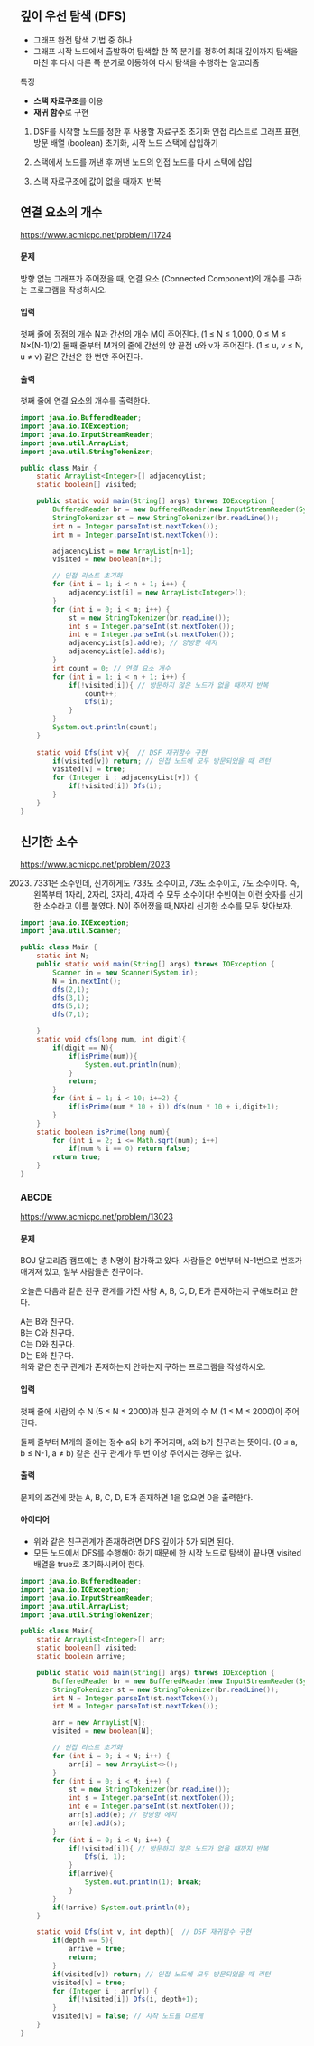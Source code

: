 ## 깊이 우선 탐색 (DFS)
- 그래프 완전 탐색 기법 중 하나 <br>
- 그래프 시작 노드에서 출발하여 탐색할 한 쪽 분기를 정하여 최대 깊이까지 탐색을 마친 후 다시 다른 쪽 분기로 이동하여 다시 탐색을 수행하는 알고리즘 <br>

특징 <br>
- **스택 자료구조**를 이용
- **재귀 함수**로 구현
1. DSF를 시작할 노드를 정한 후 사용할 자료구조 초기화
인접 리스트로 그래프 표현, 방문 배열 (boolean) 초기화, 시작 노드 스택에 삽입하기

2. 스택에서 노드를 꺼낸 후 꺼낸 노드의 인접 노드를 다시 스택에 삽입

3. 스택 자료구조에 값이 없을 때까지 반복

## 연결 요소의 개수 

https://www.acmicpc.net/problem/11724

#### 문제 <br>
방향 없는 그래프가 주어졌을 때, 연결 요소 (Connected Component)의 개수를 구하는 프로그램을 작성하시오.<br>

#### 입력<br>
첫째 줄에 정점의 개수 N과 간선의 개수 M이 주어진다. (1 ≤ N ≤ 1,000, 0 ≤ M ≤ N×(N-1)/2) 둘째 줄부터 M개의 줄에 간선의 양 끝점 u와 v가 주어진다. (1 ≤ u, v ≤ N, u ≠ v) 같은 간선은 한 번만 주어진다.
<br>

#### 출력<br>
첫째 줄에 연결 요소의 개수를 출력한다.<br>

```java
import java.io.BufferedReader;
import java.io.IOException;
import java.io.InputStreamReader;
import java.util.ArrayList;
import java.util.StringTokenizer;

public class Main {
    static ArrayList<Integer>[] adjacencyList;
    static boolean[] visited;

    public static void main(String[] args) throws IOException {
        BufferedReader br = new BufferedReader(new InputStreamReader(System.in));
        StringTokenizer st = new StringTokenizer(br.readLine());
        int n = Integer.parseInt(st.nextToken());
        int m = Integer.parseInt(st.nextToken());

        adjacencyList = new ArrayList[n+1];
        visited = new boolean[n+1];

        // 인접 리스트 초기화
        for (int i = 1; i < n + 1; i++) {
            adjacencyList[i] = new ArrayList<Integer>();
        }
        for (int i = 0; i < m; i++) {
            st = new StringTokenizer(br.readLine());
            int s = Integer.parseInt(st.nextToken());
            int e = Integer.parseInt(st.nextToken());
            adjacencyList[s].add(e); // 양방향 에지
            adjacencyList[e].add(s);
        }
        int count = 0; // 연결 요소 개수
        for (int i = 1; i < n + 1; i++) {
            if(!visited[i]){ // 방문하지 않은 노드가 없을 때까지 반복
                count++;
                Dfs(i);
            }
        }
        System.out.println(count);
    }
    
    static void Dfs(int v){  // DSF 재귀함수 구현
        if(visited[v]) return; // 인접 노드에 모두 방문되었을 때 리턴
        visited[v] = true;
        for (Integer i : adjacencyList[v]) {
            if(!visited[i]) Dfs(i);
        }
    }
}


```
## 신기한 소수

https://www.acmicpc.net/problem/2023

2023. 7331은 소수인데, 신기하게도 733도 소수이고, 73도 소수이고, 7도 소수이다. 즉, 왼쪽부터 1자리, 2자리, 3자리, 4자리 수 모두 소수이다! 수빈이는 이런 숫자를 신기한 소수라고 이름 붙였다. N이 주어졌을 때,N자리 신기한 소수를 모두 찾아보자.

```java
import java.io.IOException;
import java.util.Scanner;

public class Main {
    static int N;
    public static void main(String[] args) throws IOException {
        Scanner in = new Scanner(System.in);
        N = in.nextInt();
        dfs(2,1);
        dfs(3,1);
        dfs(5,1);
        dfs(7,1);

    }
    static void dfs(long num, int digit){
        if(digit == N){
            if(isPrime(num)){
                System.out.println(num);
            }
            return;
        }
        for (int i = 1; i < 10; i+=2) {
            if(isPrime(num * 10 + i)) dfs(num * 10 + i,digit+1);
        }
    }
    static boolean isPrime(long num){
        for (int i = 2; i <= Math.sqrt(num); i++)
            if(num % i == 0) return false;
        return true;
    }
}

```
### ABCDE
https://www.acmicpc.net/problem/13023

#### 문제
BOJ 알고리즘 캠프에는 총 N명이 참가하고 있다. 사람들은 0번부터 N-1번으로 번호가 매겨져 있고, 일부 사람들은 친구이다.

오늘은 다음과 같은 친구 관계를 가진 사람 A, B, C, D, E가 존재하는지 구해보려고 한다.

A는 B와 친구다. <br>
B는 C와 친구다. <br>
C는 D와 친구다. <br>
D는 E와 친구다. <br>
위와 같은 친구 관계가 존재하는지 안하는지 구하는 프로그램을 작성하시오.

#### 입력
첫째 줄에 사람의 수 N (5 ≤ N ≤ 2000)과 친구 관계의 수 M (1 ≤ M ≤ 2000)이 주어진다.

둘째 줄부터 M개의 줄에는 정수 a와 b가 주어지며, a와 b가 친구라는 뜻이다. (0 ≤ a, b ≤ N-1, a ≠ b) 같은 친구 관계가 두 번 이상 주어지는 경우는 없다.

#### 출력
문제의 조건에 맞는 A, B, C, D, E가 존재하면 1을 없으면 0을 출력한다.

#### 아이디어
- 위와 같은 친구관계가 존재하려면 DFS 깊이가 5가 되면 된다.
- 모든 노드에서 DFS를 수행해야 하기 때문에 한 시작 노드로 탐색이 끝나면 visited 배열을 true로 초기화시켜야 한다.

```java
import java.io.BufferedReader;
import java.io.IOException;
import java.io.InputStreamReader;
import java.util.ArrayList;
import java.util.StringTokenizer;

public class Main{
    static ArrayList<Integer>[] arr;
    static boolean[] visited;
    static boolean arrive;

    public static void main(String[] args) throws IOException {
        BufferedReader br = new BufferedReader(new InputStreamReader(System.in));
        StringTokenizer st = new StringTokenizer(br.readLine());
        int N = Integer.parseInt(st.nextToken());
        int M = Integer.parseInt(st.nextToken());

        arr = new ArrayList[N];
        visited = new boolean[N];

        // 인접 리스트 초기화
        for (int i = 0; i < N; i++) {
            arr[i] = new ArrayList<>();
        }
        for (int i = 0; i < M; i++) {
            st = new StringTokenizer(br.readLine());
            int s = Integer.parseInt(st.nextToken());
            int e = Integer.parseInt(st.nextToken());
            arr[s].add(e); // 양방향 에지
            arr[e].add(s);
        }
        for (int i = 0; i < N; i++) {
            if(!visited[i]){ // 방문하지 않은 노드가 없을 때까지 반복
                Dfs(i, 1);
            }
            if(arrive){
                System.out.println(1); break;
            }
        }
        if(!arrive) System.out.println(0);
    }

    static void Dfs(int v, int depth){  // DSF 재귀함수 구현
        if(depth == 5){
            arrive = true;
            return;
        }
        if(visited[v]) return; // 인접 노드에 모두 방문되었을 때 리턴
        visited[v] = true;
        for (Integer i : arr[v]) {
            if(!visited[i]) Dfs(i, depth+1);
        }
        visited[v] = false; // 시작 노드를 다르게
    }
}
```
